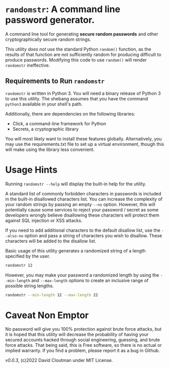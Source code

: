 # `randomstr`: A command line password generator.
A command line tool for generating **secure random passwords** and other cryptographically secure random strings.

This utility *does not* use the standard Python `random()` function, as the results of that function are not sufficiently random for producing difficult to produce passwords. Modifying this code to use `random()` will render `randomstr` ineffective.

## Requirements to Run `randomstr`
`randomstr` is written in Python 3. You will need a binary release of Python 3 to use this utility. The shebang assumes that you have the command `python3` available in your shell's path.

Additionally, there are dependencies on the following libraries:
* Click, a command-line framework for Python
* Secrets, a cryptographic library

You will most likely want to install these features globally. Alternatively, you may use the requirements.txt file to set up a virtual environment, though this will make using the library less convenient.

# Usage Hints

Running `randomstr --help` will display the built-in help for the utility.

A standard list of commonly forbidden characters in passwords is included in the built-in disallowed characters list. You can increase the complexity of your random strings by passing an empty `--no` option. However, this will potentially cause some services to reject your password / secret as some developers wrongly believe disallowing these characters will protect them against SQL injection or XSS attacks.

If you need to add additional characters to the default disallow list, use the `--also-no` option and pass a string of characters you wish to disallow. These characters will be added to the disallow list.

Basic usage of this utility generates a randomized string of a length specified by the user.

```bash
randomstr 12
```

However, you may make your password a randomized length by using the `--min-length` and `--max-length` options to create an inclusive range of possible string lengths.

```bash
randomstr --min-length 12 --max-length 22
```

# Caveat Non Emptor
No password will give you 100% protection against brute force attacks, but it is hoped that this utility will decrease the probability of having your secured accounts hacked through social engineering, guessing, and brute force attacks. That being said, this is Free software, so there is no actual or implied warranty. If you find a problem, please report it as a bug in Github.


*v0.0.3*, (c)2022 David Cloutman under MIT License.